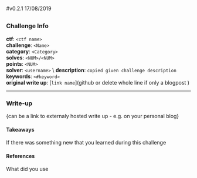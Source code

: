 #v0.2.1 17/08/2019

## <CTF Name> <Challenge Name>

### Challenge Info

__ctf__: `<ctf name>` \
__challenge__: `<Name>` \
__category__: `<Category>` \
__solves__: `<NUM>/<NUM>` \
__points__: `<NUM>` \
__solver__: `<username>` \ 
__description__: `copied given challenge description` \
__keywords__: `<#keyword>` \
__original write up__: [`link name`](github or delete whole line if only a blogpost )

---

### Write-up

{can be a link to externaly hosted write up - e.g. on your personal blog}

#### Takeaways

If there was something new that you learned during this challenge

#### References

What did you use
